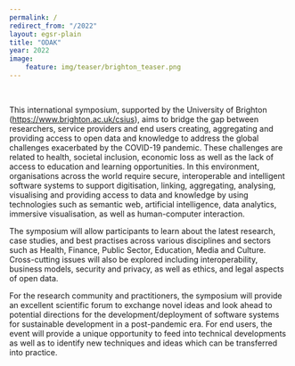 ```yaml
---
permalink: /
redirect_from: "/2022"
layout: egsr-plain
title: "ODAK"
year: 2022
image:
    feature: img/teaser/brighton_teaser.png
---
```

<!--<div style=" background-color: rgba(46, 204, 64, 0.1); border-style:solid; border-color: rgba(46, 204, 64, 0.5);"><p style="margin-top:20px; margin-bottom:20px; margin-left:20px; margin-right:20px;">Everybody is free to attend the paper sessions, keynotes and ceremonies of EGSR, including MAM, live via YouTube Live (YT) at <a href="/live">egsr2020.london/live</a>. All sessions are streamed but also recorded to YT, where they are archived for free access.<br><br>
-->
<br/>

This international symposium, supported by the University of Brighton (<a href="https://www.brighton.ac.uk/csius">https://www.brighton.ac.uk/csius</a>), aims to bridge the gap between researchers, service providers and end users creating, aggregating and providing access to open data and knowledge to address the global challenges exacerbated by the COVID-19 pandemic. These challenges are related to health, societal inclusion, economic loss as well as the lack of access to education and learning opportunities. In this environment, organisations across the world require secure, interoperable and intelligent software systems to support digitisation, linking, aggregating, analysing, visualising and providing access to data and knowledge by using technologies such as semantic web, artificial intelligence, data analytics, immersive visualisation, as well as human-computer interaction. 

The symposium will allow participants to learn about the latest research, case studies, and best practises across various disciplines and sectors such as Health, Finance, Public Sector, Education, Media and Culture. Cross-cutting issues will also be explored including interoperability, business models, security and privacy, as well as ethics, and legal aspects of open data. 

For the research community and practitioners, the symposium will provide an excellent scientific forum to exchange novel ideas and look ahead to potential directions for the development/deployment of software systems for sustainable development in a post-pandemic era. For end users, the event will provide a unique opportunity to feed into technical developments as well as to identify new techniques and ideas which can be transferred into practice.



<!--
If you would like to engage in the (live) discussion you will need to register at <a href="https://forms.gle/Cg6Asr7Dwi4JvJAY8">https://forms.gle/Cg6Asr7Dwi4JvJAY8</a> so you can join us on Rocket.Chat (RC) at <a href="https://rc.egsr2020.london">rc.egsr2020.london</a>. RC is used for ours #announcement, #general discussion and specific exchange about an individual #paper_X. RC also enables you to ask questions to presenters. These will be posted on the channel of the respective paper and read by the session chair.<br><br>

If you have previously been active at EGSR, we will have registered you already and send you an email with credentials. In this case, you do not need to register again.</p>	</div>

<!--<p><i>Due to the developing COVID-19 situation, we have pushed back the research papers abstract deadline to Monday April 13 and the paper submission deadline to April 17.<br>
Furthermore, this year’s EGSR will take place completely virtually. We are currently evaluating available options for remote attendance and the format and details for this are still being worked out. Authors of accepted papers this year will be asked to present their work remotely. We encourage authors to submit work to EGSR despite the altered circumstances of a virtual EGSR meeting.</i></p>
Please see the <a href="/faq">EGSR 2020 FAQ</a> for more information about COVID-19 and changes to the conference this year.

## Eurographics Symposium on Rendering
 The 31st edition of Eurographics Symposium on Rendering was held virtually from June 30th to July 3rd, 2020. EGSR 2020 is being jointly organized by the <a href='https://wp.doc.ic.ac.uk/rgi/'>Realistic Graphics and Imaging group</a> at Imperial College and the <a href='http://vecg.cs.ucl.ac.uk/'>Virtual Environments and Computer Graphics group</a> at University College London (UCL). EGSR was preceded by the 8th annual Workshop on Material Appearance Modeling (MAM) on June 29th, which was also held virtually.
-->